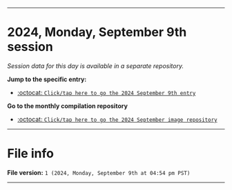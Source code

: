
***

# 2024, Monday, September 9th session

_Session data for this day is available in a separate repository._

**Jump to the specific entry:**

- [:octocat: `Click/tap here to go the 2024 September 9th entry`](https://github.com/seanpm2001/SeansLifeArchive_Images_ModernSmurfsVillage_Y2024_V9/tree/SeansLifeArchive_ModernSmurfsVillage_Y2024_V9_Main-dev/2024/09_September/09/)

**Go to the monthly compilation repository**

- [:octocat: `Click/tap here to go the 2024 September image repository`](https://github.com/seanpm2001/SeansLifeArchive_Images_ModernSmurfsVillage_Y2024_V9/)

***

# File info

**File version:** `1 (2024, Monday, September 9th at 04:54 pm PST)`

***
